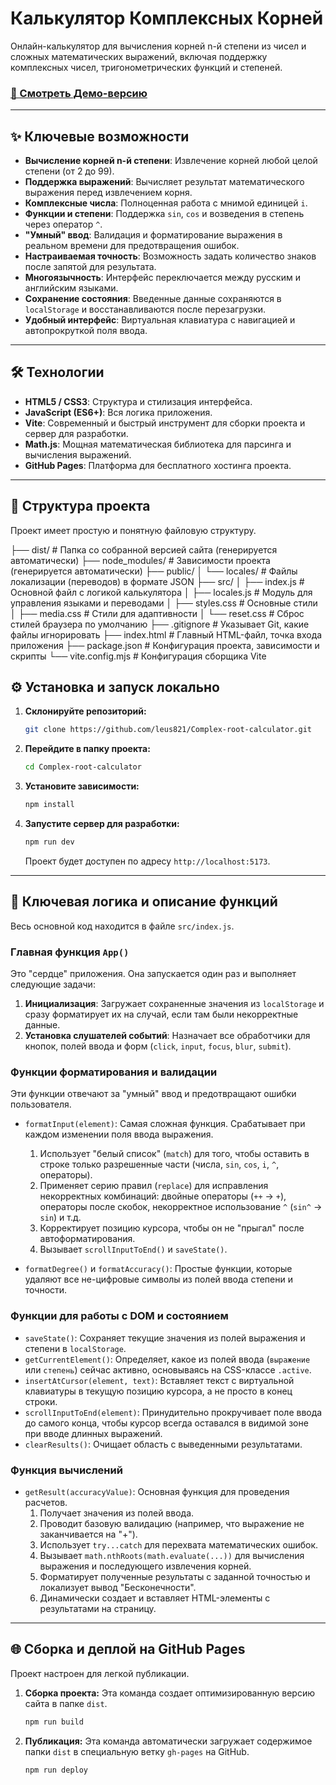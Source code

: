 # Калькулятор Комплексных Корней

Онлайн-калькулятор для вычисления корней n-й степени из чисел и сложных математических выражений, включая поддержку комплексных чисел, тригонометрических функций и степеней.

### [🚀 Смотреть Демо-версию](https://leus821.github.io/Complex-root-calculator/)

---

## ✨ Ключевые возможности

-   **Вычисление корней n-й степени**: Извлечение корней любой целой степени (от 2 до 99).
-   **Поддержка выражений**: Вычисляет результат математического выражения перед извлечением корня.
-   **Комплексные числа**: Полноценная работа с мнимой единицей `i`.
-   **Функции и степени**: Поддержка `sin`, `cos` и возведения в степень через оператор `^`.
-   **"Умный" ввод**: Валидация и форматирование выражения в реальном времени для предотвращения ошибок.
-   **Настраиваемая точность**: Возможность задать количество знаков после запятой для результата.
-   **Многоязычность**: Интерфейс переключается между русским и английским языками.
-   **Сохранение состояния**: Введенные данные сохраняются в `localStorage` и восстанавливаются после перезагрузки.
-   **Удобный интерфейс**: Виртуальная клавиатура с навигацией и автопрокруткой поля ввода.

---

## 🛠️ Технологии

-   **HTML5 / CSS3**: Структура и стилизация интерфейса.
-   **JavaScript (ES6+)**: Вся логика приложения.
-   **Vite**: Современный и быстрый инструмент для сборки проекта и сервер для разработки.
-   **Math.js**: Мощная математическая библиотека для парсинга и вычисления выражений.
-   **GitHub Pages**: Платформа для бесплатного хостинга проекта.

---

## 📂 Структура проекта

Проект имеет простую и понятную файловую структуру.

├── dist/ # Папка со собранной версией сайта (генерируется автоматически)
├── node_modules/ # Зависимости проекта (генерируется автоматически)
├── public/
│ └── locales/ # Файлы локализации (переводов) в формате JSON
├── src/
│ ├── index.js # Основной файл с логикой калькулятора
│ ├── locales.js # Модуль для управления языками и переводами
│ ├── styles.css # Основные стили
│ ├── media.css # Стили для адаптивности
│ └── reset.css # Сброс стилей браузера по умолчанию
├── .gitignore # Указывает Git, какие файлы игнорировать
├── index.html # Главный HTML-файл, точка входа приложения
├── package.json # Конфигурация проекта, зависимости и скрипты
└── vite.config.mjs # Конфигурация сборщика Vite

## ⚙️ Установка и запуск локально

1.  **Склонируйте репозиторий:**
    ```bash
    git clone https://github.com/leus821/Complex-root-calculator.git
    ```
2.  **Перейдите в папку проекта:**
    ```bash
    cd Complex-root-calculator
    ```
3.  **Установите зависимости:**
    ```bash
    npm install
    ```
4.  **Запустите сервер для разработки:**
    ```bash
    npm run dev
    ```
    Проект будет доступен по адресу `http://localhost:5173`.

---

## 🧠 Ключевая логика и описание функций

Весь основной код находится в файле `src/index.js`.

### Главная функция `App()`

Это "сердце" приложения. Она запускается один раз и выполняет следующие задачи:
1.  **Инициализация**: Загружает сохраненные значения из `localStorage` и сразу форматирует их на случай, если там были некорректные данные.
2.  **Установка слушателей событий**: Назначает все обработчики для кнопок, полей ввода и форм (`click`, `input`, `focus`, `blur`, `submit`).

### Функции форматирования и валидации

Эти функции отвечают за "умный" ввод и предотвращают ошибки пользователя.

-   `formatInput(element)`: Самая сложная функция. Срабатывает при каждом изменении поля ввода выражения.
    1.  Использует "белый список" (`match`) для того, чтобы оставить в строке только разрешенные части (числа, `sin`, `cos`, `i`, `^`, операторы).
    2.  Применяет серию правил (`replace`) для исправления некорректных комбинаций: двойные операторы (`++` -> `+`), операторы после скобок, некорректное использование `^` (`sin^` -> `sin`) и т.д.
    3.  Корректирует позицию курсора, чтобы он не "прыгал" после автоформатирования.
    4.  Вызывает `scrollInputToEnd()` и `saveState()`.

-   `formatDegree()` и `formatAccuracy()`: Простые функции, которые удаляют все не-цифровые символы из полей ввода степени и точности.

### Функции для работы с DOM и состоянием

-   `saveState()`: Сохраняет текущие значения из полей выражения и степени в `localStorage`.
-   `getCurrentElement()`: Определяет, какое из полей ввода (`выражение` или `степень`) сейчас активно, основываясь на CSS-классе `.active`.
-   `insertAtCursor(element, text)`: Вставляет текст с виртуальной клавиатуры в текущую позицию курсора, а не просто в конец строки.
-   `scrollInputToEnd(element)`: Принудительно прокручивает поле ввода до самого конца, чтобы курсор всегда оставался в видимой зоне при вводе длинных выражений.
-   `clearResults()`: Очищает область с выведенными результатами.

### Функция вычислений

-   `getResult(accuracyValue)`: Основная функция для проведения расчетов.
    1.  Получает значения из полей ввода.
    2.  Проводит базовую валидацию (например, что выражение не заканчивается на "+").
    3.  Использует `try...catch` для перехвата математических ошибок.
    4.  Вызывает `math.nthRoots(math.evaluate(...))` для вычисления выражения и последующего извлечения корней.
    5.  Форматирует полученные результаты с заданной точностью и локализует вывод "Бесконечности".
    6.  Динамически создает и вставляет HTML-элементы с результатами на страницу.

---

## 🌐 Сборка и деплой на GitHub Pages

Проект настроен для легкой публикации.

1.  **Сборка проекта:**
    Эта команда создает оптимизированную версию сайта в папке `dist`.
    ```bash
    npm run build
    ```
2.  **Публикация:**
    Эта команда автоматически загружает содержимое папки `dist` в специальную ветку `gh-pages` на GitHub.
    ```bash
    npm run deploy
    ```
